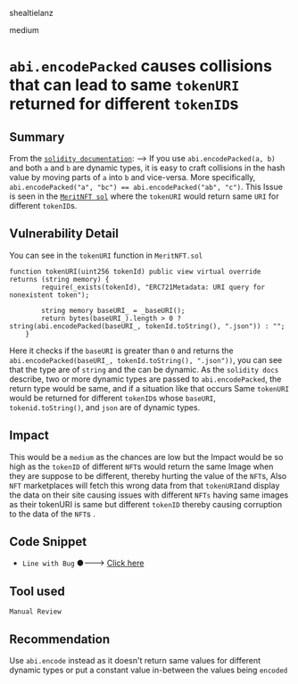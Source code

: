 shealtielanz

medium

# `abi.encodePacked` causes collisions that can lead to same  `tokenURI` returned for different `tokenID`s

## Summary
From the [`solidity documentation`](https://docs.soliditylang.org/en/v0.8.17/abi-spec.html?highlight=collisions#non-standard-packed-mode): --> If you use `abi.encodePacked(a, b)` and both `a` and `b` are dynamic types, it is easy to craft collisions in the hash value by moving parts of `a` into `b` and vice-versa. More specifically, `abi.encodePacked("a", "bc") == abi.encodePacked("ab", "c")`. This Issue is seen in the [`MeritNFT sol`](https://github.com/sherlock-audit/2023-07-beam-auction/blob/main/dutch-nft/src/MeritNFT.sol) where the `tokenURI` would return same `URI` for different `tokenID`s.
## Vulnerability Detail
You can see in the `tokenURI` function in `MeritNFT.sol`
```solidity
function tokenURI(uint256 tokenId) public view virtual override returns (string memory) {
        require(_exists(tokenId), "ERC721Metadata: URI query for nonexistent token");

        string memory baseURI_ = _baseURI();
        return bytes(baseURI_).length > 0 ? string(abi.encodePacked(baseURI_, tokenId.toString(), ".json")) : "";
    }
```
Here it checks if the `baseURI` is greater than `0` and returns the `abi.encodePacked(baseURI_, tokenId.toString(), ".json"))`, you can see that the type are of `string` and the can be dynamic. As the `solidity docs` describe, two or more dynamic types are passed to `abi.encodePacked`, the return type would be same, and if a situation like that occurs Same `tokenURI` would be returned for different `tokenID`s whose `baseURI`, `tokenid.toString()`, and `json` are of dynamic types.

## Impact
This would be a `medium` as the chances are low but the Impact would be so high as the `tokenID` of different `NFT`s would return the same Image when they are suppose to be different, thereby hurting the value of the `NFT`s, Also `NFT` marketplaces will fetch this wrong data from that `tokenURI`and display the data on their site causing issues with different `NFTs` having same images as their tokenURI is same but different `tokenID` thereby causing corruption to the data of the `NFT`s .

## Code Snippet
- `Line with Bug` ●---> [Click here](https://github.com/sherlock-audit/2023-07-beam-auction/blob/main/dutch-nft/src/MeritNFT.sol#L101)
## Tool used

`Manual Review`

## Recommendation
Use `abi.encode` instead as it doesn't return same values for different dynamic types or put a constant value in-between the values being `encoded`
